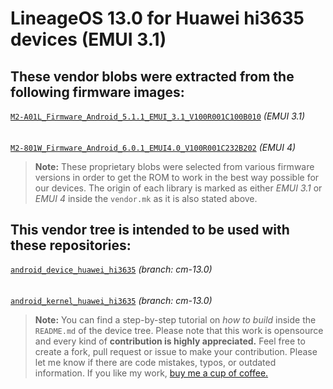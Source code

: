# LineageOS 13.0 for Huawei hi3635 devices (EMUI 3.1)
## These vendor blobs were extracted from the following firmware images: 

[`M2-A01L_Firmware_Android_5.1.1_EMUI_3.1_V100R001C100B010`](https://mega.nz/file/rIEGmLZK#Rjy1tcffj35vukEnxFXEyTp-s_08yUOxRvUJ-dV859Q) _(EMUI 3.1)_
######
[`M2-801W_Firmware_Android_6.0.1_EMUI4.0_V100R001C232B202`](https://mega.nz/file/PI8AHQCD#h3_yWoiff0jRiRvBS_eYiyKDysOvgXsvlX18augJ0DA) _(EMUI 4)_

> **Note:** These proprietary blobs were selected from various firmware versions in order to get the ROM to work in the best way possible for our devices. The origin of each library is marked as either _EMUI 3.1_ or _EMUI 4_ inside the `vendor.mk` as it is also stated above.

## This vendor tree is intended to be used with these repositories: 

[`android_device_huawei_hi3635`](https://github.com/schwienernitzel/android_device_huawei_hi3635) _(branch: cm-13.0)_
######
[`android_kernel_huawei_hi3635`](https://github.com/schwienernitzel/android_kernel_huawei_hi3635) _(branch: cm-13.0)_

> **Note:** You can find a step-by-step tutorial on _how to build_ inside the `README.md` of the device tree. Please note that this work is opensource and every kind of **contribution is highly appreciated.** Feel free to create a fork, pull request or issue to make your contribution. Please let me know if there are code mistakes, typos, or outdated information. If you like my work, [buy me a cup of coffee.](https://paypal.me/felixpat)
